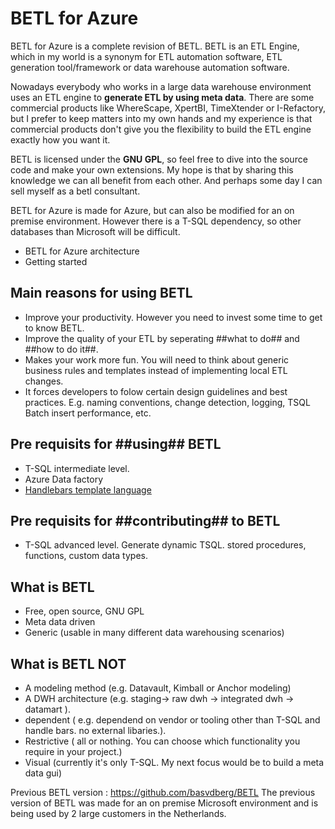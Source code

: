 # BETL for Azure
BETL for Azure is a complete revision of BETL. BETL is an ETL Engine, which in my world is a synonym for ETL automation software, ETL generation tool/framework or data warehouse automation software. 

Nowadays everybody who works in a large data warehouse environment uses an ETL engine to <b>generate ETL by using meta data</b>. There are some commercial products like WhereScape, XpertBI, TimeXtender or I-Refactory, but I prefer to keep matters into my own hands and my experience is that commercial products don't give you the flexibility to build the ETL engine exactly how you want it. 

BETL is licensed under the <b>GNU GPL</b>, so feel free to dive into the source code and make your own extensions. My hope is that by sharing this knowledge we can all benefit from each other. And perhaps some day I can sell myself as a betl consultant. 

BETL for Azure is made for Azure, but can also be modified for an on premise environment. However there is a T-SQL dependency, so other databases than Microsoft will be difficult. 
<!--
<H1>Definitions</h1>
Let's start with some definitions:
<table>
  <tr>
    <td>Name</td><td>Description</td>
  </tr>
  <tr>
    <td>ETL</td><td>The proces of extracting some data and loading it into a target environment. During this process the data can also be transformed.</td>
  </tr>
</table> 
Find more about BETL here: http://www.etlautomation.com.

-->

<ul>
  <li>BETL for Azure architecture</li>
  <li>Getting started</li>
</ul>

## Main reasons for using BETL
 * Improve your productivity. However you need to invest some time to get to know BETL. 
 * Improve the quality of your ETL by seperating ##what to do## and ##how to do it##. 
 * Makes your work more fun. You will need to think about generic business rules and templates instead of implementing local ETL changes. 
 * It forces developers to folow certain design guidelines and best practices. E.g. naming conventions, change detection, logging, TSQL Batch insert performance, etc.

## Pre requisits for ##using## BETL
 * T-SQL intermediate level. 
 * Azure Data factory
 * [Handlebars template language](https://handlebarsjs.com/) 
  
## Pre requisits for ##contributing## to BETL
 * T-SQL advanced level. Generate dynamic TSQL. stored procedures, functions, custom data types. 

## What is BETL
* Free, open source, GNU GPL
* Meta data driven
* Generic (usable in many different data warehousing scenarios)

## What is BETL NOT
* A modeling method (e.g. Datavault, Kimball or Anchor modeling)
* A DWH architecture (e.g. staging-> raw dwh -> integrated dwh -> datamart ). 
* dependent ( e.g. dependend on vendor or tooling other than T-SQL and handle bars. no external libaries.). 
* Restrictive ( all or nothing. You can choose which functionality you require in your project.)
* Visual (currently it's only T-SQL. My next focus would be to build a meta data gui)

Previous BETL version : https://github.com/basvdberg/BETL
The previous version of BETL was made for an on premise Microsoft environment and is being used by 2 large customers in the Netherlands. 
